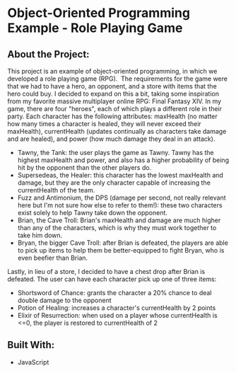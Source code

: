 # Object-Oriented Programming Example - Role Playing Game

## About the Project:
This project is an example of object-oriented programming, in which we developed a role playing game (RPG).  The requirements for the game were that we had to have a hero, an opponent, and a store with items that the hero could buy. I decided to expand on this a bit, taking some inspiration from my favorite massive multiplayer online RPG: Final Fantasy XIV. In my game, there are four "heroes", each of which plays a different role in their party. Each character has the following attributes: maxHealth (no matter how many times a character is healed, they will never exceed their maxHealth), currentHealth (updates continually as characters take damage and are healed), and power (how much damage they deal in an attack).

- Tawny, the Tank: the user plays the game as Tawny. Tawny has the highest maxHealth and power, and also has a higher probability of being hit by the opponent than the other players do.
- Supersedeas, the Healer: this character has the lowest maxHealth and damage, but they are the only character capable of increasing the currentHealth of the team.
- Fuzz and Antimonium, the DPS (damage per second, not really relevant here but I'm not sure how else to refer to them!): these two characters exist solely to help Tawny take down the opponent.
- Brian, the Cave Troll: Brian's maxHealth and damage are much higher than any of the characters, which is why they must work together to take him down.
- Bryan, the bigger Cave Troll: after Brian is defeated, the players are able to pick up items to help them be better-equipped to fight Bryan, who is even beefier than Brian.

Lastly, in lieu of a store, I decided to have a chest drop after Brian is defeated. The user can have each character pick up one of three items:

- Shortsword of Chance: grants the character a 20% chance to deal double damage to the opponent
- Potion of Healing: increases a character's currentHealth by 2 points
- Elixir of Resurrection: when used on a player whose currentHealth is <=0, the player is restored to currentHealth of 2

## Built With:
- JavaScript
